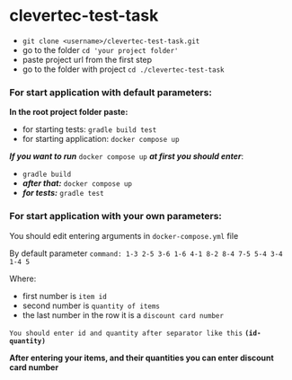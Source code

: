 ﻿# __clevertec-test-task__

* ```git clone <username>/clevertec-test-task.git ```
* go to the folder ```cd 'your project folder'```
* paste project url from the first step
* go to the folder with project ```cd ./clevertec-test-task```

### __For start application with default parameters:__
 __In the root project folder paste:__
 * for starting tests: ```gradle build test``` 
 * for starting application: ```docker compose up```
 
 ___If you want to run___ ```docker compose up``` ___at first you should enter___:
 * ```gradle build```  
 * ___after that:___ ```docker compose up```
 * ___for tests:___ ```gradle test```

### __For start application with your own parameters:__
You should edit entering arguments in ```docker-compose.yml``` file

By default parameter ```command: 1-3 2-5 3-6 1-6 4-1 8-2 8-4 7-5 5-4 3-4 1-4 5 ```

Where:  
* first number is ```item id```
* second number is ```quantity of items```
* the last number in the row it is a ```discount card number```

```You should enter id and quantity after separator like this```  __```(id-quantity)```__

__After entering your items, and their quantities you can enter discount card number__
